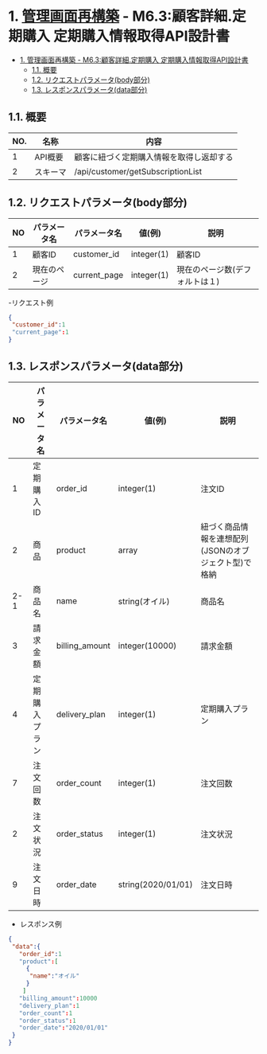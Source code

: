 # 1. [管理画面再構築](https://github.com/grrowjp/Meeth/wiki/%E7%AE%A1%E7%90%86%E7%94%BB%E9%9D%A2%E5%86%8D%E6%A7%8B%E7%AF%89-%E7%94%BB%E9%9D%A2%E4%B8%80%E8%A6%A7%28ver2.0%29) - M6.3:顧客詳細.定期購入 定期購入情報取得API設計書

- [1. 管理画面再構築 - M6.3:顧客詳細.定期購入 定期購入情報取得API設計書](#1-管理画面再構築---m63顧客詳細定期購入-定期購入情報取得api設計書)
  - [1.1. 概要](#11-概要)
  - [1.2. リクエストパラメータ(body部分)](#12-リクエストパラメータbody部分)
  - [1.3. レスポンスパラメータ(data部分)](#13-レスポンスパラメータdata部分)

## 1.1. 概要

| NO. | 名称     | 内容                           |
| --- | -------- | ------------------------------ |
| 1   | API概要  | 顧客に紐づく定期購入情報を取得し返却する         |
| 2   | スキーマ | /api/customer/getSubscriptionList |

## 1.2. リクエストパラメータ(body部分)

| NO  | パラメータ名 | パラメータ名 | 値(例)    | 説明   |
| --- | ------------ | ------------ | --------- | ------ |
| 1   | 顧客ID       | customer_id  | integer(1) | 顧客ID |
| 2 | 現在のページ | current_page | integer(1)                                                   | 現在のページ数(デフォルトは１)         |

-リクエスト例
```json
{
 "customer_id":1
 "current_page":1
}
```

## 1.3. レスポンスパラメータ(data部分)

| NO  | パラメータ名 | パラメータ名 | 値(例)        | 説明   |
| --- | ------------ | ------------ | ------------- | ------ |
| 1   | 定期購入ID       | order_id       | integer(1)         | 注文ID                                               |
| 2   | 商品         | product        | array              | 紐づく商品情報を連想配列(JSONのオブジェクト型)で格納 |
| 2-1 | 商品名       | name           | string(オイル)     | 商品名                                               |
| 3   | 請求金額     | billing_amount | integer(10000)     | 請求金額                                             |
| 4   | 定期購入プラン     | delivery_plan | integer(1)     | 定期購入プラン                                             |
| 7   | 注文回数     | order_count | integer(1)         | 注文回数                                             |
| 2   | 注文状況     | order_status   | integer(1)         | 注文状況                                             |
| 9   | 注文日時     | order_date     | string(2020/01/01) | 注文日時                                             |


- レスポンス例
```json
{
 "data":{
   "order_id":1
   "product":[
     {
      "name":"オイル"
     }
    ]
   "billing_amount":10000
   "delivery_plan":1
   "order_count":1
   "order_status":1
   "order_date":"2020/01/01"
 }
}
```

